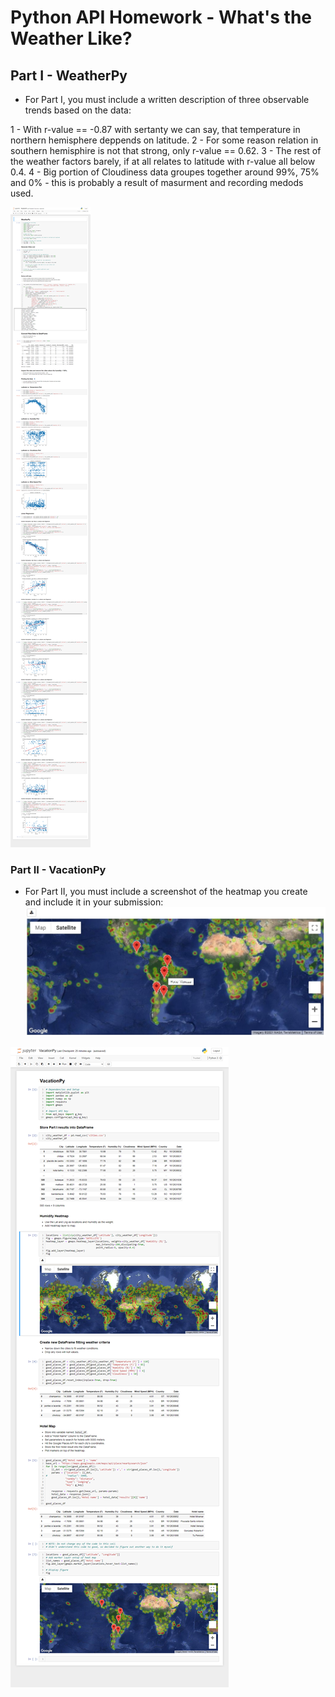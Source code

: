 # Python API Homework - What's the Weather Like?

## Part I - WeatherPy
* For Part I, you must include a written description of three observable trends based on the data:

1 - With r-value == -0.87 with sertanty we can say, that temperature in northern hemisphere deppends on latitude.
2 - For some reason relation in southern hemisphire is not that strong, only r-value == 0.62.
3 - The rest of the weather factors barely, if at all relates to latitude with r-value all below 0.4.
4 - Big portion of Cloudiness data groupes together around 99%, 75% and 0% - this is probably a result of masurment and recording medods used.

![Notebook screenshot part 1](screencapture-localhost-8888-notebooks-WEATHER-Python-API-starter-code-WeatherPy-ipynb-2021-02-06-21_38_26.png)



### Part II - VacationPy

* For Part II, you must include a screenshot of the heatmap you create and include it in your submission:
![Screenshot of heatmap](heatmap.jpg)

![Notebook screenshot part 1](screencapture-localhost-8888-notebooks-WEATHER-Python-API-starter-code-VacationPy-ipynb-2021-02-06-21_38_47.png)


